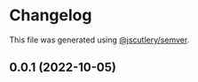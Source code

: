 # Changelog

This file was generated using [@jscutlery/semver](https://github.com/jscutlery/semver).

## 0.0.1 (2022-10-05)
